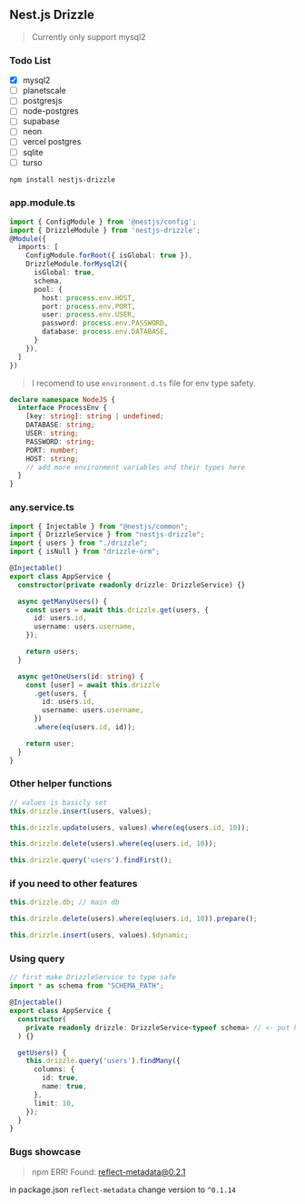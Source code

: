 ## Nest.js Drizzle

> Currently only support mysql2

### Todo List

- [x] mysql2
- [ ] planetscale
- [ ] postgresjs
- [ ] node-postgres
- [ ] supabase
- [ ] neon
- [ ] vercel postgres
- [ ] sqlite
- [ ] turso

```bash
npm install nestjs-drizzle
```

### app.module.ts

```ts
import { ConfigModule } from '@nestjs/config';
import { DrizzleModule } from 'nestjs-drizzle';
@Module({
  imports: [
    ConfigModule.forRoot({ isGlobal: true }),
    DrizzleModule.forMysql2({
      isGlobal: true,
      schema,
      pool: {
        host: process.env.HOST,
        port: process.env.PORT,
        user: process.env.USER,
        password: process.env.PASSWORD,
        database: process.env.DATABASE,
      }
    }),
  ]
})
```

> I recomend to use `environment.d.ts` file for env type safety.

```ts
declare namespace NodeJS {
  interface ProcessEnv {
    [key: string]: string | undefined;
    DATABASE: string;
    USER: string;
    PASSWORD: string;
    PORT: number;
    HOST: string;
    // add more environment variables and their types here
  }
}
```

### any.service.ts

```ts
import { Injectable } from "@nestjs/common";
import { DrizzleService } from "nestjs-drizzle";
import { users } from "./drizzle";
import { isNull } from "drizzle-orm";

@Injectable()
export class AppService {
  constructor(private readonly drizzle: DrizzleService) {}

  async getManyUsers() {
    const users = await this.drizzle.get(users, {
      id: users.id,
      username: users.username,
    });

    return users;
  }

  async getOneUsers(id: string) {
    const [user] = await this.drizzle
      .get(users, {
        id: users.id,
        username: users.username,
      })
      .where(eq(users.id, id));

    return user;
  }
}
```

### Other helper functions

```ts
// values is basicly set
this.drizzle.insert(users, values);

this.drizzle.update(users, values).where(eq(users.id, 10));

this.drizzle.delete(users).where(eq(users.id, 10));

this.drizzle.query('users').findFirst();
```

### if you need to other features

```ts
this.drizzle.db; // main db

this.drizzle.delete(users).where(eq(users.id, 10)).prepare();

this.drizzle.insert(users, values).$dynamic;
```

### Using query

```ts
// first make DrizzleService to type safe
import * as schema from "SCHEMA_PATH";

@Injectable()
export class AppService {
  constructor(
    private readonly drizzle: DrizzleService<typeof schema> // <- put here <typeof schema>
  ) {}

  getUsers() {
    this.drizzle.query('users').findMany({
      columns: {
        id: true,
        name: true,
      },
      limit: 10,
    });
  }
}
```

### Bugs showcase

> npm ERR! Found: reflect-metadata@0.2.1

in package.json `reflect-metadata` change version to `^0.1.14`
